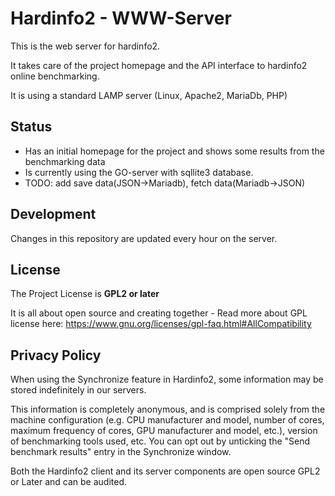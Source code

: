 Hardinfo2 - WWW-Server
======================

This is the web server for hardinfo2.

It takes care of the project homepage and the API interface to hardinfo2 online benchmarking.

It is using a standard LAMP server (Linux, Apache2, MariaDb, PHP)

Status
------
 - Has an initial homepage for the project and shows some results from the benchmarking data
 - Is currently using the GO-server with sqllite3 database.
 - TODO: add save data(JSON->Mariadb), fetch data(Mariadb->JSON)

Development
----
Changes in this repository are updated every hour on the server.

License
------
The Project License is **GPL2 or later**

It is all about open source and creating together - Read more about GPL license here: https://www.gnu.org/licenses/gpl-faq.html#AllCompatibility

Privacy Policy
---------------
When using the Synchronize feature in Hardinfo2, some information may be stored indefinitely in our servers.

This information is completely anonymous, and is comprised solely from the machine configuration (e.g. CPU manufacturer and model, number of cores, maximum frequency of cores, GPU manufacturer and model, etc.), version of benchmarking tools used, etc. You can opt out by unticking the "Send benchmark results" entry in the Synchronize window.

Both the Hardinfo2 client and its server components are open source GPL2 or Later and can be audited.
